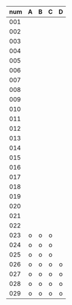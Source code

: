 |num|A|B|C|D|
|:--|:--:|:--:|:--:|:--:|
|001| | | | |
|002| | | | |
|003| | | | |
|004| | | | |
|005| | | | |
|006| | | | |
|007| | | | |
|008| | | | |
|009| | | | |
|010| | | | |
|011| | | | |
|012| | | | |
|013| | | | |
|014| | | | |
|015| | | | |
|016| | | | |
|017| | | | |
|018| | | | |
|019| | | | |
|020| | | | |
|021| | | | |
|022| | | | |
|023|o|o|o| |
|024|o|o|o| |
|025|o|o|o| |
|026|o|o|o|o|
|027|o|o|o|o|
|028|o|o|o|o|
|029|o|o|o|o|
